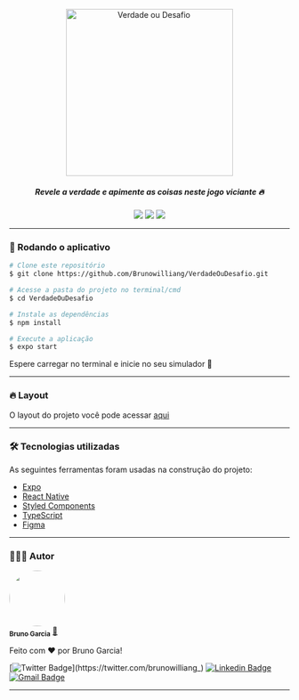 <p align="center">
  <img src="https://www.goagenda.app/wp-content/uploads/2021/06/LogoVerdadeOuDesafio.png" height="300px" alt="Verdade ou Desafio" />
</p>

<h5 align="center">Revele a verdade e apimente as coisas neste jogo viciante 🔥</h5>

<div align="center">
  <img src="https://img.shields.io/static/v1?label=Expo&message=~41.0.1&color=FF872C&style=for-the-badge&logo=expo"/>
  <img src="https://img.shields.io/static/v1?label=ReactNative&message=~41.0.1&color=FF872C&style=for-the-badge&logo=react"/>
  <img src="https://img.shields.io/static/v1?label=License&message=MIT&color=FF872C&style=for-the-badge"/>
</div>

---

### 🎲 Rodando o aplicativo

```bash
# Clone este repositório
$ git clone https://github.com/Brunowilliang/VerdadeOuDesafio.git

# Acesse a pasta do projeto no terminal/cmd
$ cd VerdadeOuDesafio

# Instale as dependências
$ npm install

# Execute a aplicação
$ expo start

```

Espere carregar no terminal e inicie no seu simulador 🚀

---

### 🔥 Layout

O layout do projeto você pode acessar [aqui](https://www.figma.com/file/KOG5dZEXuXBBG4eEtXjBVo/Verdade-ou-Desafio?node-id=0%3A1)

---

### 🛠 Tecnologias utilizadas

As seguintes ferramentas foram usadas na construção do projeto:

- [Expo](https://expo.io/)
- [React Native](https://reactnative.dev/)
- [Styled Components](https://styled-components.com/)
- [TypeScript](https://www.typescriptlang.org/)
- [Figma](www.figma.com)

---

### 🙋🏼‍♂️ Autor

<a href="https://linkedin.com/in/brunowilliang">
 <img style="border-radius: 50%;" src="https://avatars.githubusercontent.com/u/41432581?v=4" width="100px;" alt=""/>
 <br />
 <sub><b>Bruno Garcia</b></sub></a> <a href="https://linkedin.com/in/brunowilliang" title="Bruno Garcia">🚀</a>

Feito com ❤️ por Bruno Garcia!

[![Twitter Badge](https://img.shields.io/badge/-@brunowilliang_-1ca0f1?style=flat-square&labelColor=1ca0f1&logo=twitter&logoColor=white&link=https://twitter.com/brunowilliang_)](https://twitter.com/brunowilliang_) [![Linkedin Badge](https://img.shields.io/badge/-Bruno-blue?style=flat-square&logo=Linkedin&logoColor=white&link=https://www.linkedin.com/in/brunowilliang/)](https://www.linkedin.com/in/brunowilliang/)
[![Gmail Badge](https://img.shields.io/badge/-brunowilliang@icloud.com-c14438?style=flat-square&logo=Gmail&logoColor=white&link=mailto:brunowilliang@icloud.com)](mailto:brunowilliang@icloud.com)

---
